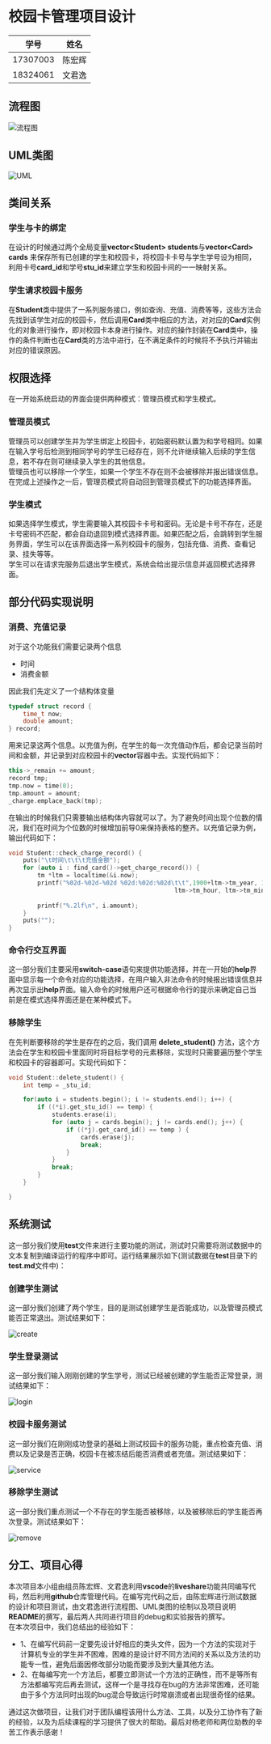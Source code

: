 # 校园卡管理项目设计

| 学号 | 姓名 |
| :---: | :----: |
| 17307003 | 陈宏辉 |
| 18324061 | 文君逸 |

## 流程图

![流程图](./images/流程图.png)

## UML类图

![UML](./images/UML.png)

## 类间关系

### 学生与卡的绑定

在设计的时候通过两个全局变量**vector\<Student\> students**与**vector\<Card\> cards** 来保存所有已创建的学生和校园卡，将校园卡卡号与学生学号设为相同，利用卡号**card_id**和学号**stu_id**来建立学生和校园卡间的一一映射关系。

### 学生请求校园卡服务

在**Student**类中提供了一系列服务接口，例如查询、充值、消费等等，这些方法会先找到该学生对应的校园卡，然后调用**Card**类中相应的方法，对对应的**Card**实例化的对象进行操作，即对校园卡本身进行操作。对应的操作封装在**Card**类中，操作的条件判断也在**Card**类的方法中进行，在不满足条件的时候将不予执行并输出对应的错误原因。

## 权限选择

在一开始系统启动的界面会提供两种模式：管理员模式和学生模式。

### 管理员模式

管理员可以创建学生并为学生绑定上校园卡，初始密码默认置为和学号相同。如果在输入学号后检测到相同学号的学生已经存在，则不允许继续输入后续的学生信息，若不存在则可继续录入学生的其他信息。    
管理员也可以移除一个学生，如果一个学生不存在则不会被移除并报出错误信息。
在完成上述操作之一后，管理员模式将自动回到管理员模式下的功能选择界面。

### 学生模式

如果选择学生模式，学生需要输入其校园卡卡号和密码。无论是卡号不存在，还是卡号密码不匹配，都会自动退回到模式选择界面。如果匹配之后，会跳转到学生服务界面，学生可以在该界面选择一系列校园卡的服务，包括充值、消费、查看记录、挂失等等。    
学生可以在请求完服务后退出学生模式，系统会给出提示信息并返回模式选择界面。     

## 部分代码实现说明

### 消费、充值记录

对于这个功能我们需要记录两个信息

+ 时间
+ 消费金额

因此我们先定义了一个结构体变量 

``` C++
typedef struct record {
	time_t now;
	double amount;
} record;
```

用来记录这两个信息。以充值为例，在学生的每一次充值动作后，都会记录当前时间和金额，并记录到对应校园卡的**vector**容器中去。实现代码如下：

``` C++
this->_remain += amount;
record tmp;
tmp.now = time(0);
tmp.amount = amount;
_charge.emplace_back(tmp);
```

在输出的时候我们只需要输出结构体内容就可以了。为了避免时间出现个位数的情况，我们在时间为个位数的时候增加前导0来保持表格的整齐。以充值记录为例，输出代码如下：

``` C++
void Student::check_charge_record() {
	puts("\t时间\t\t\t充值金额");
	for (auto i : find_card()->get_charge_record()) {
		tm *ltm = localtime(&i.now);
		printf("%02d-%02d-%02d %02d:%02d:%02d\t\t",1900+ltm->tm_year, 1+ltm->tm_mon, ltm->tm_mday,
											  ltm->tm_hour, ltm->tm_min, ltm->tm_sec); 
		
		printf("%.2lf\n", i.amount);
	}
	puts("");
}
```

### 命令行交互界面

这一部分我们主要采用**switch-case**语句来提供功能选择，并在一开始的**help**界面中显示每一个命令对应的功能选择，在用户输入非法命令的时候报出错误信息并再次显示出**help**界面。输入命令的时候用户还可根据命令行的提示来确定自己当前是在模式选择界面还是在某种模式下。

### 移除学生

在先判断要移除的学生是存在的之后，我们调用 **delete_student()** 方法，这个方法会在学生和校园卡里面同时将目标学号的元素移除，实现时只需要遍历整个学生和校园卡的容器即可。实现代码如下：

``` C++
void Student::delete_student() {
	int temp = _stu_id;

	for(auto i = students.begin(); i != students.end(); i++) {
		if ((*i).get_stu_id() == temp) {
			students.erase(i);
			for (auto j = cards.begin(); j != cards.end(); j++) {
				if ((*j).get_card_id() == temp ) {
					cards.erase(j);
					break;
				}
			}
			break;
		}
	}

}
```


## 系统测试

这一部分我们使用**test**文件来进行主要功能的测试，测试时只需要将测试数据中的文本复制到编译运行的程序中即可。运行结果展示如下(测试数据在**test**目录下的**test.md**文件中)：

### 创建学生测试

这一部分我们创建了两个学生，目的是测试创建学生是否能成功，以及管理员模式能否正常退出。测试结果如下：

![create](./images/test_create.png)

### 学生登录测试

这一部分我们输入刚刚创建的学生学号，测试已经被创建的学生能否正常登录，测试结果如下：

![login](./images/test_login.png)

### 校园卡服务测试

这一部分我们在刚刚成功登录的基础上测试校园卡的服务功能，重点检查充值、消费以及记录是否正确，校园卡在被冻结后能否消费或者充值。测试结果如下：

![service](./images/test_service.png)

### 移除学生测试

这一部分我们重点测试一个不存在的学生能否被移除，以及被移除后的学生能否再次登录。测试结果如下：

![remove](./images/test_remove.png)

## 分工、项目心得

本次项目本小组由组员陈宏辉、文君逸利用**vscode**的**liveshare**功能共同编写代码，然后利用**github**仓库管理代码。在编写完代码之后，由陈宏辉进行测试数据的设计和项目测试，由文君逸进行流程图、UML类图的绘制以及项目说明**README**的撰写，最后两人共同进行项目的debug和实验报告的撰写。    
在本次项目中，我们总结出的经验如下：
+ 1、在编写代码前一定要先设计好相应的类头文件，因为一个方法的实现对于计算机专业的学生并不困难，困难的是设计好不同方法间的关系以及方法的功能专一性，避免后面因修改部分功能而要涉及到大量其他方法。
+ 2、在每编写完一个方法后，都要立即测试一个方法的正确性，而不是等所有方法都编写完后再去测试，这样一个是寻找存在bug的方法非常困难，还可能由于多个方法同时出现的bug混合导致运行时常崩溃或者出现很奇怪的结果。
  
通过这次做项目，让我们对于团队编程该用什么方法、工具，以及分工协作有了新的经验，以及为后续课程的学习提供了很大的帮助。最后对杨老师和两位助教的辛苦工作表示感谢！